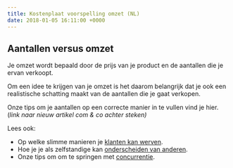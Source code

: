 ```yaml
---
title: Kostenplaat voorspelling omzet (NL)
date: 2018-01-05 16:11:00 +0000
---
```

## Aantallen versus omzet

Je omzet wordt bepaald door de prijs van je product en de aantallen die je ervan verkoopt.

Om een idee te krijgen van je omzet is het daarom belangrijk dat je ook een realistische schatting maakt van de aantallen die je gaat verkopen.

Onze tips om je aantallen op een correcte manier in te vullen vind je hier. (_link naar nieuw artikel com & co achter steken)_

Lees ook:

* Op welke slimme manieren je [klanten kan werven](http://www.xerius.be/blog/marketing-voor-starters-6-slimme-manieren-om-klanten-te-werven).
* Hoe je je als zelfstandige kan [onderscheiden van anderen](http://www.xerius.be/blog/personal-branding-hoe-onderscheid-ik-me-als-zelfstandige-van-de-anderen).
* Onze tips om om te springen met [concurrentie](http://www.xerius.be/blog/personal-branding-hoe-onderscheid-ik-me-als-zelfstandige-van-de-anderen).